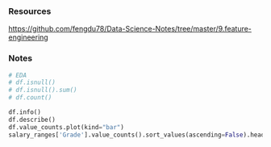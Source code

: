 ### Resources

https://github.com/fengdu78/Data-Science-Notes/tree/master/9.feature-engineering





### Notes

```python
# EDA
# df.isnull()
# df.isnull().sum()
# df.count()

df.info()
df.describe()
df.value_counts.plot(kind="bar")
salary_ranges['Grade'].value_counts().sort_values(ascending=False).head(20).plot(kind='bar')
```

